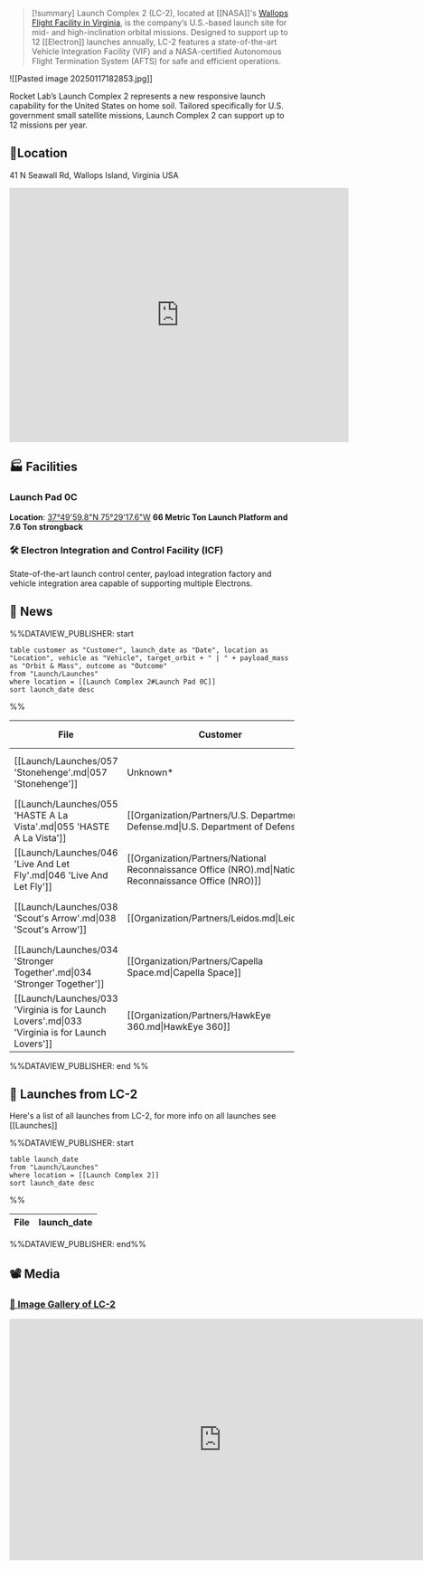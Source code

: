 >[!summary]
Launch Complex 2 (LC-2), located at [[NASA]]'s [Wallops Flight Facility in Virginia](https://en.wikipedia.org/wiki/Wallops_Flight_Facility), is the company’s U.S.-based launch site for mid- and high-inclination orbital missions. Designed to support up to 12 [[Electron]] launches annually, LC-2 features a state-of-the-art Vehicle Integration Facility (VIF) and a NASA-certified Autonomous Flight Termination System (AFTS) for safe and efficient operations.

![[Pasted image 20250117182853.jpg]]

Rocket Lab’s Launch Complex 2 represents a new responsive launch capability for the United States on home soil. Tailored specifically for U.S. government small satellite missions, Launch Complex 2 can support up to 12 missions per year.


## 📍Location

41 N Seawall Rd, Wallops Island, Virginia USA

<iframe src="https://www.google.com/maps/embed?pb=!1m18!1m12!1m3!1d1590.6805452235728!2d-75.4889498919699!3d37.83337178539618!2m3!1f0!2f0!3f0!3m2!1i1024!2i768!4f13.1!3m3!1m2!1s0x89b9631cc00bf42d%3A0x8ed8e2ddb08e5d4e!2sLC2!5e1!3m2!1sen!2sus!4v1734236211331!5m2!1sen!2sus" width="600" height="450" style="border:0;" allowfullscreen="" loading="lazy" referrerpolicy="no-referrer-when-downgrade"></iframe>


## 🏭 Facilities

###  Launch Pad 0C

**Location**: [37°49'59.8"N 75°29'17.6"W](https://www.google.com/maps/place/37%C2%B049'59.8%22N+75%C2%B029'17.6%22W/@37.8332723,-75.4886878,263m/data=!3m1!1e3!4m4!3m3!8m2!3d37.8332778!4d-75.4882222!5m1!1e2?hl=en&entry=ttu&g_ep=EgoyMDI0MTIxMS4wIKXMDSoASAFQAw%3D%3D)
**66 Metric Ton Launch Platform and 7.6 Ton strongback**
### 🛠️ Electron Integration and Control Facility (ICF)

State-of-the-art launch control center, payload integration factory and vehicle integration area capable of supporting multiple Electrons.

## 📰 News
%%DATAVIEW_PUBLISHER: start
```
table customer as "Customer", launch_date as "Date", location as "Location", vehicle as "Vehicle", target_orbit + " | " + payload_mass as "Orbit & Mass", outcome as "Outcome"
from "Launch/Launches"
where location = [[Launch Complex 2#Launch Pad 0C]]
sort launch_date desc
```
%%

| File                                                                                            | Customer                                                                                                | Date             | Location                                               | Vehicle                          | Orbit & Mass             | Outcome   |
| ----------------------------------------------------------------------------------------------- | ------------------------------------------------------------------------------------------------------- | ---------------- | ------------------------------------------------------ | -------------------------------- | ------------------------ | --------- |
| [[Launch/Launches/057 'Stonehenge'.md\|057 'Stonehenge']]                                       | Unknown*                                                                                                | 2024-12-13 00:00 | [[Locations/Launch Complex 2.md#Launch Pad 0C\|LC2-0]] | [[Launch/HASTE.md\|HASTE]]       | Suborbital \| unknown    | ✅ Success |
| [[Launch/Launches/055 'HASTE A La Vista'.md\|055 'HASTE A La Vista']]                           | [[Organization/Partners/U.S. Department of Defense.md\|U.S. Department of Defense]]                     | 2024-11-24 06:00 | [[Locations/Launch Complex 2.md#Launch Pad 0C\|LC2-0]] | [[Launch/HASTE.md\|HASTE]]       | Suborbital \| unknown    | ✅ Success |
| [[Launch/Launches/046 'Live And Let Fly'.md\|046 'Live And Let Fly']]                           | [[Organization/Partners/National Reconnaissance Office (NRO).md\|National Reconnaissance Office (NRO)]] | 2024-03-21 06:40 | [[Locations/Launch Complex 2.md#Launch Pad 0C\|LC2-0]] | [[Launch/Electron.md\|Electron]] | Classified \| Classified | ✅ Success |
| [[Launch/Launches/038 'Scout's Arrow'.md\|038 'Scout's Arrow']]                                 | [[Organization/Partners/Leidos.md\|Leidos]]                                                             | 2023-06-18 01:24 | [[Locations/Launch Complex 2.md#Launch Pad 0C\|LC2-0]] | [[Launch/HASTE.md\|HASTE]]       | Suborbital \| unknown    | ✅ Success |
| [[Launch/Launches/034 'Stronger Together'.md\|034 'Stronger Together']]                         | [[Organization/Partners/Capella Space.md\|Capella Space]]                                               | 2023-03-16 22:38 | [[Locations/Launch Complex 2.md#Launch Pad 0C\|LC2-0]] | [[Launch/Electron.md\|Electron]] | 600 km \| 44° \| 224 kg  | ✅ Success |
| [[Launch/Launches/033 'Virginia is for Launch Lovers'.md\|033 'Virginia is for Launch Lovers']] | [[Organization/Partners/HawkEye 360.md\|HawkEye 360]]                                                   | 2023-01-24 23:00 | [[Locations/Launch Complex 2.md#Launch Pad 0C\|LC2-0]] | [[Launch/Electron.md\|Electron]] | 550 km \| 40.5° \| 40 kg | ✅ Success |

%%DATAVIEW_PUBLISHER: end %%

## 🚀 Launches from LC-2

Here's a list of all launches from LC-2, for more info on all launches see  [[Launches]]

%%DATAVIEW_PUBLISHER: start
```
table launch_date
from "Launch/Launches"
where location = [[Launch Complex 2]]
sort launch_date desc

```
%%

| File | launch_date |
| ---- | ----------- |

%%DATAVIEW_PUBLISHER: end%%


## 📽️ Media

### [📸 Image Gallery of LC-2](https://www.flickr.com/photos/rocketlab/albums/72157716859992311/)

<div class="responsive-video">
<iframe width="750" height="427" src="https://www.youtube.com/embed/vu-ZisFbjFo" title="Rocket Lab Launch Complex 2 Opening" frameborder="0" allow="accelerometer; autoplay; clipboard-write; encrypted-media; gyroscope; picture-in-picture; web-share" referrerpolicy="strict-origin-when-cross-origin" allowfullscreen></iframe>
</div>
